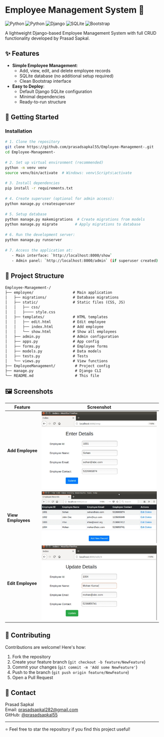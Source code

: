 # Employee Management System 🏢

![Python](https://img.shields.io/badge/Python-3776AB?style=for-the-badge&logo=python&logoColor=white)
<img src="https://img.shields.io/badge/Python-3776AB?style=for-the-badge&logo=python&logoColor=FFD43B&logoWidth=20" alt="Python" height="28">
![Django](https://img.shields.io/badge/Django-092E20?style=for-the-badge&logo=django&logoColor=white)
![SQLite](https://img.shields.io/badge/SQLite-07405E?style=for-the-badge&logo=sqlite&logoColor=white)
![Bootstrap](https://img.shields.io/badge/Bootstrap-563D7C?style=for-the-badge&logo=bootstrap&logoColor=white)

A lightweight Django-based Employee Management System with full CRUD functionality developed by Prasad Sapkal.

## ✨ Features

- **Simple Employee Management**:
  - Add, view, edit, and delete employee records
  - SQLite database (no additional setup required)
  - Clean Bootstrap interface
- **Easy to Deploy**:
  - Default Django SQLite configuration
  - Minimal dependencies
  - Ready-to-run structure

## 🚀 Getting Started

### Installation 

```bash
# 1. Clone the repository
git clone https://github.com/prasadsapkal55/Employee-Management-.git
cd Employee-Management-

# 2. Set up virtual environment (recommended)
python -m venv venv
source venv/bin/activate  # Windows: venv\Scripts\activate

# 3. Install dependencies
pip install -r requirements.txt

# 4. Create superuser (optional for admin access):
python manage.py createsuperuser

# 5. Setup database
python manage.py makemigrations  # Create migrations from models
python manage.py migrate        # Apply migrations to database

# 6. Run the development server:
python manage.py runserver

# 7. Access the application at:
   - Main interface: `http://localhost:8000/show`
   - Admin panel: `http://localhost:8000/admin` (if superuser created)
```
## 📂 Project Structure

```
Employee-Management-/
├── employee/                  # Main application
│   ├── migrations/            # Database migrations
│   ├── static/                # Static files (CSS, JS)
│   │   ├── css/
│   │   ├──── style.css
│   ├── templates/             # HTML templates
│   │   ├── edit.html          # Edit employee
│   │   ├── index.html         # Add employee
│   │   └── show.html          # Show all employees
│   ├── admin.py               # Admin configuration
│   ├── apps.py                # App config
│   ├── forms.py               # Employee forms
│   ├── models.py              # Data models
│   ├── tests.py               # Tests
│   └── views.py               # View functions
├── EmployeeManagement/         # Project config
├── manage.py                   # Django CLI
└── README.md                   # This file
```

## 🖼️ Screenshots

| Feature | Screenshot |
|---------|------------|
| **Add Employee** | ![Add Employee](https://github.com/prasadsapkal55/Employee-Management-/blob/main/add.jpg) |
| **View Employees** | ![View Employees](https://github.com/prasadsapkal55/Employee-Management-/blob/main/view.jpg) |
| **Edit Employee** | ![Edit Employee](https://github.com/prasadsapkal55/Employee-Management-/blob/main/edit.jpg) |

## 🤝 Contributing

Contributions are welcome! Here's how:

1. Fork the repository
2. Create your feature branch (`git checkout -b feature/NewFeature`)
3. Commit your changes (`git commit -m 'Add some NewFeature'`)
4. Push to the branch (`git push origin feature/NewFeature`)
5. Open a Pull Request


## 📧 Contact

Prasad Sapkal  
Email: [prasadsapkal282@gmail.com](mailto:prasadsapkal282@gmail.com)  
GitHub: [@prasadsapkal55](https://github.com/prasadsapkal55)

---

⭐ Feel free to star the repository if you find this project useful!
